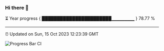 ### Hi there 👋

⏳ Year progress { ███████████████████████▁▁▁▁▁▁▁ } 78.77 %

---

⏰ Updated on Sun, 15 Oct 2023 12:23:39 GMT

![Progress Bar CI](https://github.com/liununu/liununu/workflows/Progress%20Bar%20CI/badge.svg)
